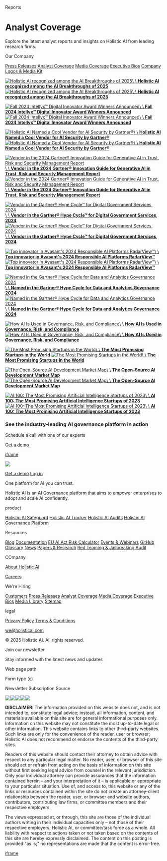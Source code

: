 Reports

# Analyst Coverage

Explore the latest analyst reports and insights on Holistic AI from leading research firms.

Our Company

[Press Releases](https://www.holisticai.com/press-release) [Analyst Coverage](https://www.holisticai.com/analyst-coverage) [Media Coverage](https://www.holisticai.com/media-coverage) [Executive Bios](https://www.holisticai.com/executive-bios) [Company Logos & Media Kit](https://www.holisticai.com/media-library)

[![Holistic AI recognized among the AI Breakthroughs of 2025](https://cdn.prod.website-files.com/6305e5d52c28356b4fe71bac/67e3e5ef3e65a93c475b8424_business%20award.png)\\
\\
**Holistic AI recognized among the AI Breakthroughs of 2025**](https://www.holisticai.com/analyst-coverage/ai-breakthroughs-of-2025) [![Holistic AI recognized among the AI Breakthroughs of 2025](https://cdn.prod.website-files.com/6305e5d52c28356b4fe71bac/67e3e5ef3e65a93c475b8424_business%20award.png)\\
\\
**Holistic AI recognized among the AI Breakthroughs of 2025**](https://www.bintelligence.com/posts/ai-breakthroughs-of-2025-celebrating-the-visionaries-innovators-and-trailblazers-of-the-artificial-intelligence-excellence-awards)

[![Fall 2024 Intellyx™ Digital Innovator Award Winners Announced](https://cdn.prod.website-files.com/6305e5d52c28356b4fe71bac/67727bb971c6b918435af0ef_Holistic-Intellyx-Digital-Innovator-2024.jpg)\\
\\
**Fall 2024 Intellyx™ Digital Innovator Award Winners Announced**](https://www.holisticai.com/analyst-coverage/fall-2024-intellyx-digital-innovator-award-winners-announced) [![Fall 2024 Intellyx™ Digital Innovator Award Winners Announced](https://cdn.prod.website-files.com/6305e5d52c28356b4fe71bac/67727bb971c6b918435af0ef_Holistic-Intellyx-Digital-Innovator-2024.jpg)\\
\\
**Fall 2024 Intellyx™ Digital Innovator Award Winners Announced**](https://intellyx.com/2024/12/13/fall-2024-intellyx-digital-innovator-award-winners-announced/)

[![Holistic AI Named a Cool Vendor for AI Security by Gartner®](https://cdn.prod.website-files.com/6305e5d52c28356b4fe71bac/673b41e6a3a03441244e79ec_gartner-analyst.png)\\
\\
**Holistic AI Named a Cool Vendor for AI Security by Gartner®**](https://www.holisticai.com/analyst-coverage/holistic-ai-named-a-cool-vendor-for-ai-security-by-gartner) [![Holistic AI Named a Cool Vendor for AI Security by Gartner®](https://cdn.prod.website-files.com/6305e5d52c28356b4fe71bac/673b41e6a3a03441244e79ec_gartner-analyst.png)\\
\\
**Holistic AI Named a Cool Vendor for AI Security by Gartner®**](https://www.holisticai.com/cool-vendor-ai-security-gartner-report)

[![Vendor in the 2024 Gartner® Innovation Guide for Generative AI in Trust, Risk and Security Management Report](https://cdn.prod.website-files.com/6305e5d52c28356b4fe71bac/673b41e6a3a03441244e79ec_gartner-analyst.png)\\
\\
**Vendor in the 2024 Gartner® Innovation Guide for Generative AI in Trust, Risk and Security Management Report**](https://www.holisticai.com/analyst-coverage/vendor-in-the-2024-gartner-innovation-guide-for-generative-ai-in-trust-risk-and-security-management-report) [![Vendor in the 2024 Gartner® Innovation Guide for Generative AI in Trust, Risk and Security Management Report](https://cdn.prod.website-files.com/6305e5d52c28356b4fe71bac/673b41e6a3a03441244e79ec_gartner-analyst.png)\\
\\
**Vendor in the 2024 Gartner® Innovation Guide for Generative AI in Trust, Risk and Security Management Report**](https://www.gartner.com/document/4751831)

[![Vendor in the Gartner® Hype Cycle™ for Digital Government Services, 2024](https://cdn.prod.website-files.com/6305e5d52c28356b4fe71bac/673b41e6a3a03441244e79ec_gartner-analyst.png)\\
\\
**Vendor in the Gartner® Hype Cycle™ for Digital Government Services, 2024**](https://www.holisticai.com/analyst-coverage/2023-analyst-coverage-summary) [![Vendor in the Gartner® Hype Cycle™ for Digital Government Services, 2024](https://cdn.prod.website-files.com/6305e5d52c28356b4fe71bac/673b41e6a3a03441244e79ec_gartner-analyst.png)\\
\\
**Vendor in the Gartner® Hype Cycle™ for Digital Government Services, 2024**](https://www.gartner.com/document/5565127)

[![Top innovator in Avasant's 2024 Responsible AI Platforms RadarView™](https://cdn.prod.website-files.com/6305e5d52c28356b4fe71bac/673b8a4ed312bb1e75a86ce2_Holistic-AI-Avasant.jpg)\\
\\
**Top innovator in Avasant's 2024 Responsible AI Platforms RadarView™**](https://www.holisticai.com/analyst-coverage/top-innovator-in-avasants-2024-responsible-ai-platforms-radarview) [![Top innovator in Avasant's 2024 Responsible AI Platforms RadarView™](https://cdn.prod.website-files.com/6305e5d52c28356b4fe71bac/673b8a4ed312bb1e75a86ce2_Holistic-AI-Avasant.jpg)\\
\\
**Top innovator in Avasant's 2024 Responsible AI Platforms RadarView™**](https://avasant.com/report/responsible-ai-platforms-2024-radarview/)

[![Named in the Gartner® Hype Cycle for Data and Analytics Governance 2024](https://cdn.prod.website-files.com/6305e5d52c28356b4fe71bac/673b41e6a3a03441244e79ec_gartner-analyst.png)\\
\\
**Named in the Gartner® Hype Cycle for Data and Analytics Governance 2024**](https://www.holisticai.com/analyst-coverage/named-in-the-gartner-hype-cycle-for-data-and-analytics-governance-2024) [![Named in the Gartner® Hype Cycle for Data and Analytics Governance 2024](https://cdn.prod.website-files.com/6305e5d52c28356b4fe71bac/673b41e6a3a03441244e79ec_gartner-analyst.png)\\
\\
**Named in the Gartner® Hype Cycle for Data and Analytics Governance 2024**](https://www.gartner.com/document/5516495)

[![How AI Is Used in Governance, Risk, and Compliance](https://cdn.prod.website-files.com/6305e5d52c28356b4fe71bac/673b8a3767fe0d06201e7bb3_Holistic-AI-Info-Tech.jpg)\\
\\
**How AI Is Used in Governance, Risk, and Compliance**](https://www.holisticai.com/analyst-coverage/how-ai-is-used-in-governance-risk-and-compliance) [![How AI Is Used in Governance, Risk, and Compliance](https://cdn.prod.website-files.com/6305e5d52c28356b4fe71bac/673b8a3767fe0d06201e7bb3_Holistic-AI-Info-Tech.jpg)\\
\\
**How AI Is Used in Governance, Risk, and Compliance**](https://www.infotech.com/videos/holistic-ai-how-ai-is-used-in-governance-risk-and-compliance)

[![The Most Promising Startups in the World](https://cdn.prod.website-files.com/6305e5d52c28356b4fe71bac/6647dd05d165bf52e150f763_Holistic-AI-CBInsights.webp)\\
\\
**The Most Promising Startups in the World**](https://www.holisticai.com/analyst-coverage/most-promising-startups-in-the-world) [![The Most Promising Startups in the World](https://cdn.prod.website-files.com/6305e5d52c28356b4fe71bac/6647dd05d165bf52e150f763_Holistic-AI-CBInsights.webp)\\
\\
**The Most Promising Startups in the World**](https://www.cbinsights.com/research-most-promising-startups)

[![The Open-Source AI Development Market Map](https://cdn.prod.website-files.com/6305e5d52c28356b4fe71bac/6647dd05d165bf52e150f763_Holistic-AI-CBInsights.webp)\\
\\
**The Open-Source AI Development Market Map**](https://www.holisticai.com/analyst-coverage/open-source-ai-development-market-map) [![The Open-Source AI Development Market Map](https://cdn.prod.website-files.com/6305e5d52c28356b4fe71bac/6647dd05d165bf52e150f763_Holistic-AI-CBInsights.webp)\\
\\
**The Open-Source AI Development Market Map**](https://www.cbinsights.com/research/open-source-ai-development-market-map/)

[![AI 100: The Most Promising Artificial Intelligence Startups of 2023](https://cdn.prod.website-files.com/6305e5d52c28356b4fe71bac/6647dd05d165bf52e150f763_Holistic-AI-CBInsights.webp)\\
\\
**AI 100: The Most Promising Artificial Intelligence Startups of 2023**](https://www.holisticai.com/analyst-coverage/ai-top-startups-2023) [![AI 100: The Most Promising Artificial Intelligence Startups of 2023](https://cdn.prod.website-files.com/6305e5d52c28356b4fe71bac/6647dd05d165bf52e150f763_Holistic-AI-CBInsights.webp)\\
\\
**AI 100: The Most Promising Artificial Intelligence Startups of 2023**](https://www.cbinsights.com/research/artificial-intelligence-top-startups-2023/)

### See the industry-leading AI governance platform in action

Schedule a call with one of our experts

[Get a demo](https://www.holisticai.com/demo)

[iframe](https://td.doubleclick.net/td/rul/10965905834?random=1743927241319&cv=11&fst=1743927241319&fmt=3&bg=ffffff&guid=ON&async=1&gtm=45be5421v9118773663za200&gcd=13l3l3l3l1l1&dma=0&tag_exp=102788824~102803279~102813109~102887800~102926062~102975949~103016951~103021830~103027016&u_w=1280&u_h=1024&url=https%3A%2F%2Fwww.holisticai.com%2Fanalyst-coverage&hn=www.googleadservices.com&frm=0&tiba=Analyst%20Coverage%20%7C%20Holistic%20AI&npa=0&pscdl=noapi&auid=1264507230.1743927241&uaa=x86&uab=64&uafvl=Google%2520Chrome%3B135.0.7049.52%7CNot-A.Brand%3B8.0.0.0%7CChromium%3B135.0.7049.52&uamb=0&uam=&uap=Linux%20x86_64&uapv=6.6.72&uaw=0&fledge=1&data=event%3Dgtag.config)

[![](https://cdn.prod.website-files.com/6305e5d42c283515c3e71b8c/634d994d2249c57a697ed881_Holistic-AI-Logo-Horizontal-Light.svg)](https://www.holisticai.com/)

[Get a demo](https://www.holisticai.com/demo) [Log in](https://www.holisticai.com/ai-governance-platform)

One platform for AI you can trust.

Holistic AI is an AI Governance platform that aims to empower enterprises to adopt and scale AI confidently.

product

[Holistic AI Safeguard](https://www.holisticai.com/ai-safeguard) [Holistic AI Tracker](https://www.holisticai.com/ai-tracker) [Holistic AI Audits](https://www.holisticai.com/ai-audit) [Holistic AI Governance Platform](https://www.holisticai.com/ai-governance-platform)

Resources

[Blog](https://www.holisticai.com/blog) [Documentation](https://holisticai.readthedocs.io/en/latest/) [EU AI Act Risk Calculator](https://www.holisticai.com/eu-ai-act-risk-calculator) [Events & Webinars](https://www.holisticai.com/events) [GitHub](https://github.com/holistic-ai/holisticai) [Glossary](https://www.holisticai.com/glossary) [News](https://www.holisticai.com/news) [Papers & Research](https://www.holisticai.com/papers) [Red Teaming & Jailbreaking Audit](https://www.holisticai.com/red-teaming)

COmpany

[About Holistic AI](https://www.holisticai.com/about)

[Careers](https://www.holisticai.com/careers)

We're Hiring

[Customers](https://www.holisticai.com/case-study) [Press Releases](https://www.holisticai.com/press-release) [Analyst Coverage](https://www.holisticai.com/analyst-coverage) [Media Coverage](https://www.holisticai.com/media-coverage) [Executive Bios](https://www.holisticai.com/executive-bios) [Media Library](https://www.holisticai.com/media-library) [Sitemap](https://www.holisticai.com/sitemap.xml)

legal

[Privacy Policy](https://www.holisticai.com/privacy-policy) [Terms & Conditions](https://www.holisticai.com/terms-conditions)

[we@holisticai.com](mailto:we@holisticai.com?subject=Hello%20Holistic%20AI!)

© 2025 Holistic AI. All rights reserved.

Join our newsletter

Stay informed with the latest news and updates

Web page path

Form type (c)

Newsletter Subscription Source

[![](https://cdn.prod.website-files.com/6305e5d42c283515c3e71b8c/64f209ceaff4ad96e13aaab5_LinkedIn-Icon.svg)](https://www.linkedin.com/company/holisticai)[![](https://cdn.prod.website-files.com/6305e5d42c283515c3e71b8c/64f209c12b65d3c3fb29a9af_X-Icon.svg)](https://twitter.com/holistic_ai)[![](https://cdn.prod.website-files.com/6305e5d42c283515c3e71b8c/64f209b38dd608df0e089650_YouTube-Icon.svg)](https://www.youtube.com/@holisticai)[![](https://cdn.prod.website-files.com/6305e5d42c283515c3e71b8c/6460b2bcac4c2f8714d2adfa_Frame.svg)](https://www.holisticai.com/analyst-coverage#)[![](https://cdn.prod.website-files.com/6305e5d42c283515c3e71b8c/6460b2bcac4c2f8714d2adfc_Frame-1.svg)](https://www.holisticai.com/analyst-coverage#)

**DISCLAIMER**: The information provided on this website does not, and is not intended to, constitute legal advice; instead, all information, content, and materials available on this site are for general informational purposes only. Information on this website may not constitute the most up-to-date legal or other information. This website contains links to other third-party websites. Such links are only for the convenience of the reader, user or browser; Holistic AI does not recommend or endorse the contents of the third-party sites.

Readers of this website should contact their attorney to obtain advice with respect to any particular legal matter. No reader, user, or browser of this site should act or refrain from acting on the basis of information on this site without first seeking legal advice from counsel in the relevant jurisdiction. Only your individual attorney can provide assurances that the information contained herein – and your interpretation of it – is applicable or appropriate to your particular situation. Use of, and access to, this website or any of the links or resources contained within the site do not create an attorney-client relationship between the reader, user, or browser and website authors, contributors, contributing law firms, or committee members and their respective employers.

The views expressed at, or through, this site are those of the individual authors writing in their individual capacities only – not those of their respective employers, Holistic AI, or committee/task force as a whole. All liability with respect to actions taken or not taken based on the contents of this site are hereby expressly disclaimed. The content on this posting is provided "as is;" no representations are made that the content is error-free.

[iframe](https://td.doubleclick.net/td/ga/rul?tid=G-NEGK69T6SD&gacid=358015367.1743927241&gtm=45je5421h1v894632327za200&dma=0&gcd=13l3l3l3l1l1&npa=0&pscdl=noapi&aip=1&fledge=1&frm=0&tag_exp=102788824~102803279~102813109~102887800~102926062~102975949~103016951~103021830~103027016&z=935855390)